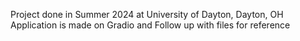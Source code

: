 Project done in Summer 2024 at University of Dayton, Dayton, OH
Application is made on Gradio and Follow up with files for reference
